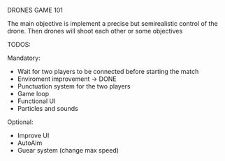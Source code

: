 DRONES GAME 101

The main objective is implement a precise but semirealistic control of the drone. Then drones will shoot each other or 
some objectives


TODOS:

Mandatory:
- Wait for two players to be connected before starting the match
- Enviroment improvement -> DONE
- Punctuation system for the two players
- Game loop
- Functional UI
- Particles and sounds

Optional:
- Improve UI
- AutoAim
- Guear system (change max speed)
